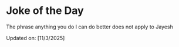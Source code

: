 # Joke of the Day

<!-- #joke -->
The phrase anything you do I can do better does not apply to Jayesh

Updated on: [11/3/2025]
<!-- #jokeEnd -->